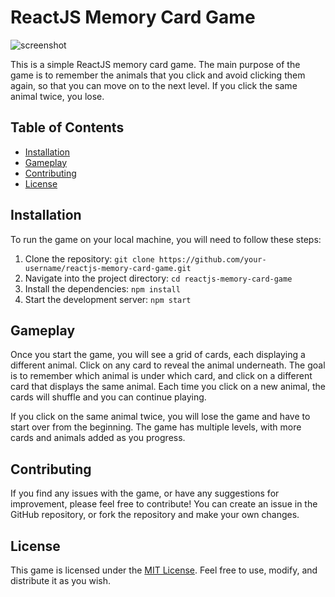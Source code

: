 # ReactJS Memory Card Game

![screenshot](https://raw.githubusercontent.com/sergeyzaretskyi/images-repo/main/screenshots/react-memory-card.png)

This is a simple ReactJS memory card game. The main purpose of the game is to remember the animals that you click and avoid clicking them again, so that you can move on to the next level. If you click the same animal twice, you lose.

## Table of Contents

-   [Installation](#installation)
-   [Gameplay](#gameplay)
-   [Contributing](#contributing)
-   [License](#license)

## Installation

To run the game on your local machine, you will need to follow these steps:

1.  Clone the repository: `git clone https://github.com/your-username/reactjs-memory-card-game.git`
2.  Navigate into the project directory: `cd reactjs-memory-card-game`
3.  Install the dependencies: `npm install`
4.  Start the development server: `npm start`

## Gameplay

Once you start the game, you will see a grid of cards, each displaying a different animal. Click on any card to reveal the animal underneath. The goal is to remember which animal is under which card, and click on a different card that displays the same animal. Each time you click on a new animal, the cards will shuffle and you can continue playing.

If you click on the same animal twice, you will lose the game and have to start over from the beginning. The game has multiple levels, with more cards and animals added as you progress.

## Contributing

If you find any issues with the game, or have any suggestions for improvement, please feel free to contribute! You can create an issue in the GitHub repository, or fork the repository and make your own changes.

## License

This game is licensed under the [MIT License](https://opensource.org/licenses/MIT). Feel free to use, modify, and distribute it as you wish.
